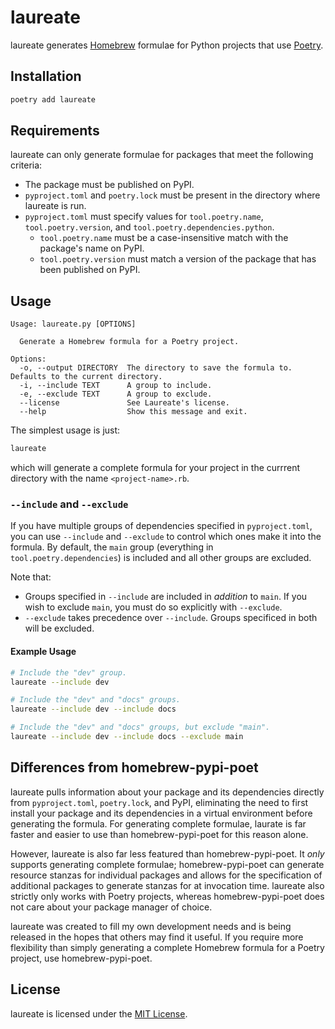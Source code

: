 # laureate

laureate generates [Homebrew](https://brew.sh) formulae for Python projects that use [Poetry](https://python-poetry.org).

## Installation

```bash
poetry add laureate
```

## Requirements

laureate can only generate formulae for packages that meet the following criteria:

- The package must be published on PyPI.
- `pyproject.toml` and `poetry.lock` must be present in the directory where laureate is run.
- `pyproject.toml` must specify values for `tool.poetry.name`, `tool.poetry.version`,
  and `tool.poetry.dependencies.python`.
    - `tool.poetry.name` must be a case-insensitive match with the package's name on PyPI.
    - `tool.poetry.version` must match a version of the package that has been published on PyPI.

## Usage

```
Usage: laureate.py [OPTIONS]

  Generate a Homebrew formula for a Poetry project.

Options:
  -o, --output DIRECTORY  The directory to save the formula to. Defaults to the current directory.
  -i, --include TEXT      A group to include.
  -e, --exclude TEXT      A group to exclude.
  --license               See Laureate's license.
  --help                  Show this message and exit.
```

The simplest usage is just:

```bash
laureate
```

which will generate a complete formula for your project in the currrent directory with the name
`<project-name>.rb`.

### `--include` and `--exclude`

If you have multiple groups of dependencies specified in `pyproject.toml`, you can use `--include` and `--exclude` to
control which ones make it into the formula. By default, the `main` group (everything in `tool.poetry.dependencies`) is
included and all other groups are excluded.

Note that:
- Groups specified in `--include` are included in *addition* to `main`. If you wish to exclude
  `main`, you must do so explicitly with ``--exclude``.
- ``--exclude`` takes precedence over ``--include``. Groups specificed in both will be excluded.

#### Example Usage

```bash
# Include the "dev" group.
laureate --include dev

# Include the "dev" and "docs" groups.
laureate --include dev --include docs

# Include the "dev" and "docs" groups, but exclude "main".
laureate --include dev --include docs --exclude main
```


## Differences from homebrew-pypi-poet

laureate pulls information about your package and its dependencies directly from `pyproject.toml`, `poetry.lock`, and
PyPI, eliminating the need to first install your package and its dependencies in a virtual environment before generating
the formula. For generating complete formulae, laurate is far faster and easier to use than homebrew-pypi-poet for this
reason alone.

However, laureate is also far less featured than homebrew-pypi-poet. It *only* supports generating complete formulae;
homebrew-pypi-poet can generate resource stanzas for individual packages and allows for the specification
of additional packages to generate stanzas for at invocation time. laureate also strictly only works with Poetry
projects, whereas homebrew-pypi-poet does not care about your package manager of choice.

laureate was created to fill my own development needs and is being released in the hopes that others may find it useful.
If you require more flexibility than simply generating a complete Homebrew formula for a Poetry project, use
homebrew-pypi-poet.

## License

laureate is licensed under the [MIT License](https://github.com/celsiusnarhwal/laureate/blob/HEAD/LICENSE.md).